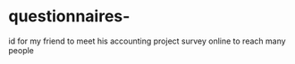 # questionnaires-
id for my friend to meet his accounting project survey online to reach many people
